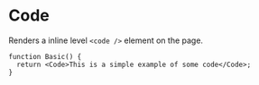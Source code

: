 # Code

Renders a inline level `<code />` element on the page.

```tsx
function Basic() {
  return <Code>This is a simple example of some code</Code>;
}
```
